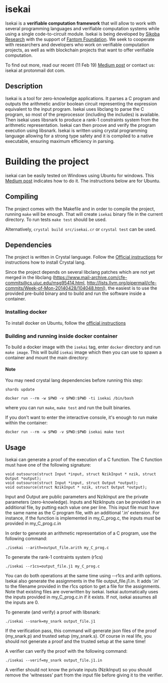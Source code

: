 # isekai

Isekai is a **verifiable computation framework** that will allow to work with several programming languages and verifiable computation systems while using a single code-to-circuit module. Isekai is being developed by [Sikoba Research](http://research.sikoba.com) with the support of [Fantom Foundation](http://fantom.foundation). We seek to cooperate with researchers and developers who work on verifiable computation projects, as well as with blockchain projects that want to offer verifiable computation.

To find out more, read our recent (11 Feb 19) [Medium post](https://medium.com/sikoba-network/isekai-verifiable-computation-framework-introduction-and-call-for-partners-daea383b1277) or contact us: isekai at protonmail dot com.

## Description

Isekai is a tool for zero-knowledge applications. It parses a C program and outputs the arithmetic and/or
boolean circuit representing the expression equivalent to the input program.
Isekai uses libclang to parse the C program, so most of the preprocessor
(including the includes) is available. Then isekai uses libsnark to produce a rank-1 constraints system from the arithmetic representation. Isekai can then proove and verify the program execution using libsnark. Isekai is written using crystal
programming language allowing for a strong type safety and it is compiled to a
native executable, ensuring maximum efficiency in parsing.

# Building the project

isekai can be easily tested on Windows using Ubuntu for windows. This [Medium post](https://medium.com/@alexkampa/first-steps-with-isekai-on-windows-e9e5ab2c64d7) indicates how to do it. The instructions below are for Ubuntu.

## Compiling

The project comes with the Makefile and in order to compile the
project, running `make` will be enough. That will create `isekai`
binary file in the current directory. To run tests `make test`
should be used.

Alternatively, `crystal build src/isekai.cr` or `crystal test`
can be used.

## Dependencies

The project is written in Crystal language. Follow the [Official
instructions](https://crystal-lang.org/docs/installation/) for instructions how
to install Crystal lang. 

Since the project depends on several libclang patches which are not
yet merged in the libclang (https://www.mail-archive.com/cfe-commits@cs.uiuc.edu/msg95414.html,
http://lists.llvm.org/pipermail/cfe-commits/Week-of-Mon-20140428/104048.html), the easiest
is to use the provided pre-build binary and to build and run the software inside
a container.

### Installing docker

To install docker on Ubuntu, follow the [official instructions](https://docs.docker.com/install/linux/docker-ce/ubuntu/)

### Building and running inside docker container

To build a docker image with the `isekai` tag, enter `docker` directory and run `make image`.
This will build `isekai` image which then you can use to spawn a container and mount
the main directory:

#### Note

You may need crystal lang dependencies before running this step:

```
shards update
```


```
docker run --rm -w $PWD -v $PWD:$PWD -ti isekai /bin/bash
```

where you can run `make`, `make test` and run the built binaries.

If you don't want to enter the interactive console, it's enough to
run make within the container:

```
docker run --rm -w $PWD -v $PWD:$PWD isekai make test
```

## Usage

Isekai can generate a proof of the execution of a C function. 
The C function must have one of the following signature:
```
void outsource(struct Input *input, struct NzikInput * nzik, struct Output *output);
void outsource(struct Input *input, struct Output *output);
void outsource(struct NzikInput * nzik, struct Output *output);
```
Input and Output are public parameters and NzikInput are the private parameters (zero-knowledge). Inputs and NzikInputs can be provided in an additional file, by putting each value one per line. This input file must have the same name as the C program file, with an additional ‘.in’ extension. For instance, if the function is implemented in my_C_prog.c, the inputs must be provided in my_C_prog.c.in

In order to generate an arithmetic representation of a C program, use the following command:

```
./isekai --arith=output_file.arith my_C_prog.c
```

To generate the rank-1 contraints system (r1cs)

```
./isekai --r1cs=output_file.j1 my_C_prog.c
```
You can do both operations at the same time using --r1cs and arith options. 
Isekai also generate the assignments in the file output_file.j1.in. It adds ‘.in’ to the filename provided in the r1cs option to get a file for the assignments. Note that existing files are overwritten by isekai.
Isekai automatically uses the inputs provided in my_C_prog.c.in if it exists. If not, isekai assumes all the inputs are 0.


To generate (and verify) a proof with libsnark:

```
./isekai --snark=my_snark output_file.j1
```

If the verification pass, this command will generate json files of the proof (my_snark.p) and trusted setup (my_snark.s). Of course in real life, you should not generate a proof and the trusted setup at the same time!

A verifier can verify the proof with the following command:

```
./isekai --verif=my_snark output_file.j1.in
```

A verifier should not know the private inputs (NzikInput) so you should remove the ‘witnesses’ part from the input file before giving it to the verifier.

